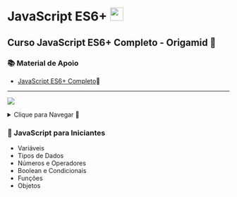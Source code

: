 # JavaScript ES6+ <img src="https://cdn.jsdelivr.net/gh/devicons/devicon/icons/javascript/javascript-original.svg" width="30px"/>

## Curso JavaScript ES6+ Completo - Origamid 🐺

### 📚 Material de Apoio

- [JavaScript ES6+ Completo](https://www.origamid.com/slide/javascript-completo-es6/#/0101-javascript-completo-es6/1)🔗

---

<a href="https://developer.mozilla.org/pt-BR/docs/Learn/JavaScript/First_steps/What_is_JavaScript"><img src="https://img.shields.io/badge/JavaScript-323330?style=for-the-badge&logo=javascript&logoColor=F7DF1E"></a>

<details>
<summary>Clique para Navegar 🔽</summary>

◽ <a href="#1">JavaScript Para Iniciantes</a> <br>

</details>

<h3 id="1">📍 JavaScript para Iniciantes</h3>

- Variáveis
- Tipos de Dados
- Números e Operadores
- Boolean e Condicionais
- Funções
- Objetos
